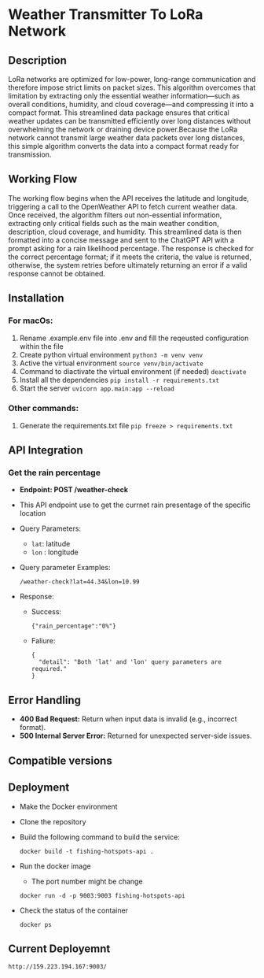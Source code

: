 # Weather Transmitter To LoRa Network

## Description

LoRa networks are optimized for low-power, long-range communication and therefore impose strict limits on packet sizes. This algorithm overcomes that limitation by extracting only the essential weather information—such as overall conditions, humidity, and cloud coverage—and compressing it into a compact format. This streamlined data package ensures that critical weather updates can be transmitted efficiently over long distances without overwhelming the network or draining device power.Because the LoRa network cannot transmit large weather data packets over long distances, this simple algorithm converts the data into a compact format ready for transmission.

## Working Flow

The working flow begins when the API receives the latitude and longitude, triggering a call to the OpenWeather API to fetch current weather data. Once received, the algorithm filters out non-essential information, extracting only critical fields such as the main weather condition, description, cloud coverage, and humidity. This streamlined data is then formatted into a concise message and sent to the ChatGPT API with a prompt asking for a rain likelihood percentage. The response is checked for the correct percentage format; if it meets the criteria, the value is returned, otherwise, the system retries before ultimately returning an error if a valid response cannot be obtained.

## Installation

### For macOs:

1. Rename .example.env file into .env and fill the reqeusted configuration within the file
2. Create python virtual environment `python3 -m venv venv`
3. Active the virtual environment `source venv/bin/activate`
4. Command to diactivate the virtual environment (if needed) `deactivate`
5. Install all the dependencies `pip install -r requirements.txt`
6. Start the server `uvicorn app.main:app --reload`

### Other commands:

1. Generate the requirements.txt file `pip freeze > requirements.txt`

## API Integration

### Get the rain percentage

- **Endpoint: POST /weather-check**
- This API endpoint use to get the currnet rain presentage of the specific location
- Query Parameters:

  - `lat`: latitude
  - `lon` : longitude

- Query parameter Examples:

  ```
  /weather-check?lat=44.34&lon=10.99
  ```

- Response:

  - Success:

    ```
    {"rain_percentage":"0%"}
    ```

  - Faliure:

    ```
    {
      "detail": "Both 'lat' and 'lon' query parameters are required."
    }
    ```

## Error Handling

- **400 Bad Request:** Return when input data is invalid (e.g., incorrect format).
- **500 Internal Server Error:** Returned for unexpected server-side issues.

## Compatible versions

## Deployment

- Make the Docker environment
- Clone the repository
- Build the following command to build the service:

  ```
  docker build -t fishing-hotspots-api .
  ```

- Run the docker image

  - The port number might be change

  ```
  docker run -d -p 9003:9003 fishing-hotspots-api
  ```

- Check the status of the container

  ```
  docker ps
  ```

## Current Deployemnt

`http://159.223.194.167:9003/`

